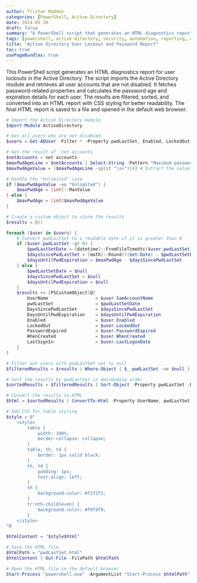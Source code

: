 ```yaml
---
author: Tristan Madden
categories: [PowerShell, Active Directory]
date: 2024-05-30
draft: false
summary: "A PowerShell script that generates an HTML diagnostics report for user lockouts in Active Directory, including password age, expiration details, and account status."
tags: [powershell, active-directory, security, automation, reporting, user-management]
title: "Active Directory User Lockout and Password Report"
toc: true
usePageBundles: true
---
```


This PowerShell script generates an HTML diagnostics report for user lockouts in the Active Directory. The script imports the Active Directory module and retrieves all user accounts that are not disabled. It fetches password-related properties and calculates the password age and expiration details for each user. The results are filtered, sorted, and converted into an HTML report with CSS styling for better readability. The final HTML report is saved to a file and opened in the default web browser.

```PowerShell
# Import the Active Directory module
Import-Module ActiveDirectory

# Get all users who are not disabled
$users = Get-ADUser -Filter * -Property pwdLastSet, Enabled, LockedOut, PasswordExpired, WhenCreated, LastLogonDate

# Get the result of `net accounts`
$netAccounts = net accounts
$maxPwdAgeLine = $netAccounts | Select-String -Pattern "Maximum password age"
$maxPwdAgeValue = ($maxPwdAgeLine -split "\s+")[4] # Extract the value from the line

# Handle the "Unlimited" case
if ($maxPwdAgeValue -eq "Unlimited") {
    $maxPwdAge = [int]::MaxValue
} else {
    $maxPwdAge = [int]$maxPwdAgeValue
}

# Create a custom object to store the results
$results = @()

foreach ($user in $users) {
    # Convert pwdLastSet to a readable date if it is greater than 0
    if ($user.pwdLastSet -gt 0) {
        $pwdLastSetDate = [datetime]::FromFileTimeUtc($user.pwdLastSet)
        $daysSincePwdLastSet = [math]::Round(((Get-Date) - $pwdLastSetDate).TotalDays)
        $daysUntilPwdExpiration = $maxPwdAge - $daysSincePwdLastSet
    } else {
        $pwdLastSetDate = $null
        $daysSincePwdLastSet = $null
        $daysUntilPwdExpiration = $null
    }
    $results += [PSCustomObject]@{
        UserName                  = $user.SamAccountName
        pwdLastSet                = $pwdLastSetDate
        DaysSincePwdLastSet       = $daysSincePwdLastSet
        DaysUntilPwdExpiration    = $daysUntilPwdExpiration
        Enabled                   = $user.Enabled
        LockedOut                 = $user.LockedOut
        PasswordExpired           = $user.PasswordExpired
        WhenCreated               = $user.WhenCreated
        LastSignIn                = $user.LastLogonDate
    }
}

# Filter out users with pwdLastSet set to null
$filteredResults = $results | Where-Object { $_.pwdLastSet -ne $null }

# Sort the results by pwdLastSet in descending order
$sortedResults = $filteredResults | Sort-Object -Property pwdLastSet -Descending

# Convert the results to HTML
$html = $sortedResults | ConvertTo-Html -Property UserName, pwdLastSet, DaysSincePwdLastSet, DaysUntilPwdExpiration, Enabled, LockedOut, PasswordExpired, WhenCreated, LastSignIn -Title "User Password Status" -PreContent "<h1>User Password Status</h1>"

# Add CSS for table styling
$style = @"
    <style>
        table {
            width: 100%;
            border-collapse: collapse;
        }
        table, th, td {
            border: 1px solid black;
        }
        th, td {
            padding: 1px;
            text-align: left;
        }
        th {
            background-color: #f2f2f2;
        }
        tr:nth-child(even) {
            background-color: #f9f9f9;
        }
    </style>
"@

$htmlContent = "$style$html"

# Save the HTML file
$htmlPath = "pwdLastSet.html"
$htmlContent | Out-File -FilePath $htmlPath

# Open the HTML file in the default browser
Start-Process "powershell.exe" -ArgumentList "Start-Process $htmlPath"
```